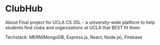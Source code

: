# ClubHub
About Final project for UCLA CS 35L - a university-wide platform to help students find clubs and organizations at UCLA that BEST fit them

Techstack: MERN(MongoDB, Express.js, React, Node.js), Firebase
